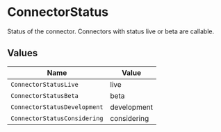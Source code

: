 # ConnectorStatus

Status of the connector. Connectors with status live or beta are callable.


## Values

| Name                         | Value                        |
| ---------------------------- | ---------------------------- |
| `ConnectorStatusLive`        | live                         |
| `ConnectorStatusBeta`        | beta                         |
| `ConnectorStatusDevelopment` | development                  |
| `ConnectorStatusConsidering` | considering                  |